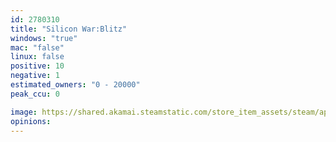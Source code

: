 ```yaml
---
id: 2780310
title: "Silicon War:Blitz"
windows: "true"
mac: "false"
linux: false
positive: 10
negative: 1
estimated_owners: "0 - 20000"
peak_ccu: 0

image: https://shared.akamai.steamstatic.com/store_item_assets/steam/apps/2780310/header.jpg?t=1724897992
opinions:
---
```

